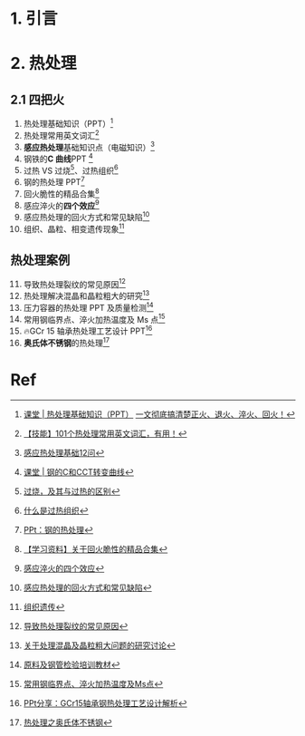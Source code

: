 # 1. 引言 

# 2. 热处理 
## 2.1 四把火 
1.  热处理基础知识（PPT）[^1]
2. 热处理常用英文词汇[^2]
3. **感应热处理**基础知识点（电磁知识）[^3]
4. 钢铁的**C 曲线**PPT [^4]
5. 过热 VS 过烧[^5]、过热组织[^6]
6. 钢的热处理 PPT[^7]
7. 回火脆性的精品合集[^8]
8. 感应淬火的**四个效应**[^9]
9. 感应热处理的回火方式和常见缺陷[^10]
10. 组织、晶粒、相变遗传现象[^11]

## 热处理案例 
11. 导致热处理裂纹的常见原因[^12]
12. 热处理解决混晶和晶粒粗大的研究[^13]
13. 压力容器的热处理 PPT 及质量检测[^14]
14. 常用钢临界点、淬火加热温度及 Ms 点[^15]
15. 🔥GCr 15 轴承热处理工艺设计 PPT[^16]
16. **奥氏体不锈钢**的热处理[^17]

# Ref 
[^1]: [课堂 | 热处理基础知识（PPT）](https://mp.weixin.qq.com/s/w1h3ONJvSOnI6XXzAoC5xA)
	[一文彻底搞清楚正火、退火、淬火、回火！](https://mp.weixin.qq.com/s/mLtbkyQmLmGZfPMZk_mRrA)
[^2]: [【技能】101个热处理常用英文词汇，有用！](https://mp.weixin.qq.com/s/qXUqdQ7K44x_J22aWdzDFA)
[^3]: [感应热处理基础12问](https://mp.weixin.qq.com/s/RJbIAvZ0F-B5lIlMiyGwhA)
[^4]: [课堂 | 钢的C和CCT转变曲线](https://mp.weixin.qq.com/s/XhPFjBD75c5Z_p_UhyuZaA)
[^5]: [过烧，及其与过热的区别](https://mp.weixin.qq.com/s/u0q8OFP6ksLi8-JsBkB1rA)
[^6]: [什么是过热组织](https://mp.weixin.qq.com/s/UfIpzEctLhQfy1Lkkfg7Ug)
[^7]: [PPt：钢的热处理](https://mp.weixin.qq.com/s/DzD_p3QO_YcKpBtR0E-IvA)
[^8]: [【学习资料】关于回火脆性的精品合集](https://mp.weixin.qq.com/s/HZeVR6pbW6x98fxfQ6oaMw)
[^9]: [感应淬火的四个效应](https://mp.weixin.qq.com/s/tTlezDxp86RrrWEnOgw2lQ)
[^10]: [感应热处理的回火方式和常见缺陷](https://mp.weixin.qq.com/s/YqQpXFAtqhbik7cxW80WIw)
[^11]: [组织遗传](https://mp.weixin.qq.com/s/-aXUWz16PQZCUMegnAkl4g)
[^12]: [导致热处理裂纹的常见原因](https://mp.weixin.qq.com/s/W1RTj2VuyzG4L2oSKvy6RQ)
[^13]: [关于处理混晶及晶粒粗大问题的研究讨论](https://mp.weixin.qq.com/s/852ftryo_QuNbI1w9_5nsw)
[^14]: [原料及钢管检验培训教材](https://mp.weixin.qq.com/s/7udZ2kuoYkg0I-ne7M9D5A)
[^15]: [常用钢临界点、淬火加热温度及Ms点](https://mp.weixin.qq.com/s/kFoeSx5G4WvsoL794Mdq6w)
[^16]: [PPt分享：GCr15轴承钢热处理工艺设计解析](https://mp.weixin.qq.com/s/_g9Fk1ToleCM434cPPceHw)
[^17]: [热处理之奥氏体不锈钢](https://mp.weixin.qq.com/s/mEQvpuowmfZq0Y4YRavUEw)
